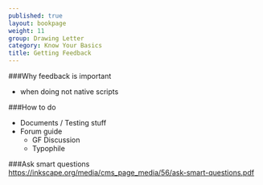 ```yaml
---
published: true
layout: bookpage
weight: 11
group: Drawing Letter
category: Know Your Basics
title: Getting Feedback
---
```


###Why feedback is important 
- when doing not native scripts

###How to do
- Documents / Testing stuff
- Forum guide
  - GF Discussion
  - Typophile

###Ask smart questions 
https://inkscape.org/media/cms_page_media/56/ask-smart-questions.pdf

